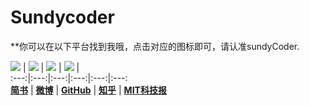 # Sundycoder

**你可以在以下平台找到我哦，点击对应的图标即可，请认准sundyCoder.

<a href="http://www.jianshu.com/users/119337bb4467/timeline"  target="_blank">  <img src="http://ww3.sinaimg.cn/large/005Xtdi2gw1f1pyg6uniyj303k03ka9x.jpg"   /></a> |                                                                                                                                                                                                <a href="http://weibo.com/u/2060818294" target="_blank"> <img src="http://ww1.sinaimg.cn/large/005Xtdi2jw1f1r3v5dge8j303k03kwee.jpg"/></a> |                                                                                                                                                                                              <a href="https://github.com/sundycoder" target="_blank"> <img 
src="http://ww2.sinaimg.cn/large/005Xtdi2gw1f1pyjf8vx7j303k03kglh.jpg"   /></a> |                                                                                                                                                                                               <a href="https://www.zhihu.com/people/sundy-41" target="_blank"> 
<img src="http://ww1.sinaimg.cn/large/005Xtdi2gw1f1pyo2hyqgj303k03kmx1.jpg"   /></a> |                                                   <a href="https://www.technologyreview.com/" target="_blank"> </a>                                                        
:---:|:---:|:---:|:---:|:---:|:---:                                                                                                         
**[简书](http://www.jianshu.com/users/119337bb4467/timeline)** |                                                             **[微博](http://weibo.com/u/2060818294)** |                                                                                           **[GitHub](https://github.com/sundycoder)** |                                                                                       **[知乎](https://www.zhihu.com/people/sundy-41)** |                                                                    **[MIT科技报](https://www.technologyreview.com/)**

